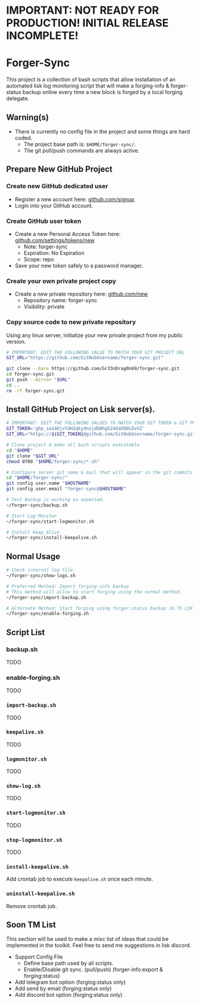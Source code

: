 # IMPORTANT: NOT READY FOR PRODUCTION! INITIAL RELEASE INCOMPLETE!

# Forger-Sync

This project is a collection of bash scripts that allow installation of an automated lisk log monitoring script that will make a forging-info & forger-status backup online every time a new block is forged by a local forging delegate.

## Warning(s)

* There is currently no config file in the project and some things are hard coded.
  * The project base path is: `$HOME/forger-sync/`.
  * The git pull/push commands are always active.

## Prepare New GitHub Project

### Create new GitHub dedicated user

* Register a new account here: [github.com/signup](https://github.com/signup)
* Login into your GitHub account.

### Create GitHub user token

* Create a new Personal Access Token here: [github.com/settings/tokens/new](https://github.com/settings/tokens/new)
  * Note: forger-sync
  * Expiration: No Expiration
  * Scope: repo
* Save your new token safely to a password manager.

### Create your own private project copy

* Create a new private repository here: [github.com/new](https://github.com/new)
  * Repository name: forger-sync
  * Visibility: private

### Copy source code to new private repository

Using any linux server, initialize your new private project from my public version.

```bash
# IMPORTANT: EDIT THE FOLLOWING VALUE TO MATCH YOUR GIT PROJECT URL
GIT_URL="https://github.com/GitHubUsername/forger-sync.git"

git clone --bare https://github.com/Gr33nDrag0n69/forger-sync.git
cd forger-sync.git
git push --mirror "$URL"
cd ..
rm -rf forger-sync.git
```

## Install GitHub Project on Lisk server(s).

```bash
# IMPORTANT: EDIT THE FOLLOWING VALUES TO MATCH YOUR GIT TOKEN & GIT PROJECT URL
GIT_TOKEN='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'
GIT_URL="https://${GIT_TOKEN}@github.com/GitHubUsername/forger-sync.git"

# Clone project & make all bash scripts executable
cd "$HOME"
git clone "$GIT_URL"
chmod 0700 "$HOME/forger-sync/*.sh"

# Configure server git name & mail that will appear in the git commits made from this given server.
cd "$HOME/forger-sync/"
git config user.name "$HOSTNAME"
git config user.email "forger-sync@$HOSTNAME"

# Test Backup is working as expected.
~/forger-sync/backup.sh

# Start Log Monitor
~/forger-sync/start-logmonitor.sh

# Install Keep Alive
~/forger-sync/install-keepalive.sh
```

## Normal Usage

```bash
# Check internal log file.
~/forger-sync/show-logs.sh

# Preferred Method: Import forging-info backup
# This method will allow to start forging using the normal method.
~/forger-sync/import-backup.sh

# Alternate Method: Start forging using forger:status backup (0.75 LSK Fee on 1st block)
~/forger-sync/enable-forging.sh

```

## Script List

### backup.sh

TODO

### enable-forging.sh

TODO

### `import-backup.sh`

TODO

### `keepalive.sh`

TODO

### `logmonitor.sh`

TODO

### `show-log.sh`

TODO

### `start-logmonitor.sh`

TODO

### `stop-logmonitor.sh`

TODO

### `install-keepalive.sh`

Add crontab job to execute `keepalive.sh` once each minute.

### `uninstall-keepalive.sh`

Remove crontab job.

## Soon TM List

This section will be used to make a misc list of ideas that could be implemented in the toolkit.
Feel free to send me suggestions in lisk discord.

* Support Config File
  * Define base path used by all scripts.
  * Enable/Disable git sync. (pull/push) (forger-info:export & forging:status)
* Add telegram bot option (forging:status only)
* Add send by email (forging:status only)
* Add discord bot option (forging:status only)
